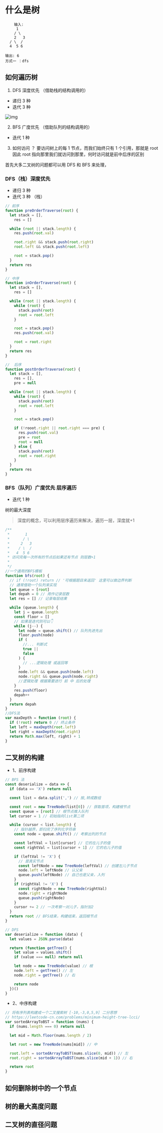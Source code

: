 # 什么是树

        输入:
         1
        / \
        2   3
      / \  /
      4  5 6

    输出: 6
    方式一 ：dfs

## 如何遍历树

1. DFS 深度优先 （借助栈的结构调用的）

- 递归 3 种
- 迭代 3 种

![img](https://tva1.sinaimg.cn/large/007S8ZIlly1ghlui7vcmwg30dw0dw3yl.gif)

2. BFS 广度优先 （借助队列的结构调用的）

- 迭代 1 种

3. 如何访问 ？
   要访问树上的每 1 节点，而我们始终只有 1 个引用，那就是 root 因此 root 指向那里我们就访问到那里，何时访问就是前中后序的区别

首先大多二叉树的问题都可以用 DFS 和 BFS 来处理，

### DFS（栈）深度优先

- 递归 3 种
- 迭代 3 种 （栈）

```javascript
// 前序
function preOrderTraverse(root) {
  let stack = [],
    res = []

  while (root || stack.length) {
    res.push(root.val)

    root.right && stack.push(root.right)
    root.left && stack.push(root.left)

    root = stack.pop()
  }
  return res
}

// 中序
function inOrderTraverse(root) {
  let stack = [],
    res = []

  while (root || stack.length) {
    while (root) {
      stack.push(root)
      root = root.left
    }

    root = stack.pop()
    res.push(root.val)

    root = root.right
  }
  return res
}

//  后序
function postOrderTraverse(root) {
  let stack = [],
    res = [],
    pre = null

  while (root || stack.length) {
    while (root) {
      stack.push(root)
      root = root.left
    }

    root = stack.pop()

    if (!rooot.right || root.right === pre) {
      res.push(root.val)
      pre = root
      root = null
    } else {
      stack.push(root)
      root = root.right
    }
  }
  return res
}
```

### BFS（队列）广度优先 层序遍历

- 迭代 1 种

树的最大深度

> 深度的概念，可以利用层序遍历来解决，遍历一层，深度就+1

```javascript
/**
 *       1
 *      / \
 *     2   3
 *    / \  /
 *   4  5 6
 * 访问完每一次所有的节点后如果还有节点 则层数+1
 *
 */
//一个通用的BFS模板
function bfs(root) {
  // if (!root) return // '可根据题目来返回' 这里可以做边界判断
  // 通常借助一个队列来实现
  let queue = [root]
  let depah = 0 // 用作记录层数
  let res = [] // 记录每层结果

  while (queue.length) {
    let j = queue.length
    const floor = []
    // 如果是迭代则可以👇
    while (j--) {
      let node = queue.shift() // 队列先进先出
      floor.push(node)
      if (
        //... 判断式
        true ||
        false
      ) {
        // ...逻辑处理 或返回等
      }
      node.left && queue.push(node.left)
      node.right && queue.push(node.right)
      //逻辑处理 根据需要进行 前 中 后的处理
    }
    res.push(floor)
    depah++
  }
  return depah
}
//DFS法
var maxDepth = function (root) {
  if (!root) return 0 // 终止条件
  let left = maxDepth(root.left)
  let right = maxDepth(root.right)
  return Math.max(left, right) + 1
}
```

## 二叉树的构建

- 1、前序构建

```javascript
// BFS 法
const deserialize = data => {
  if (data == 'X') return null

  const list = data.split(',') // 按,转成数组

  const root = new TreeNode(list[0]) // 获取首项，构建根节点
  const queue = [root] // 根节点推入队列
  let cursor = 1 // 初始指向list第二项

  while (cursor < list.length) {
    // 指针越界，即扫完了序列化字符串
    const node = queue.shift() // 考察出列的节点

    const leftVal = list[cursor] // 它的左儿子的值
    const rightVal = list[cursor + 1] // 它的右儿子的值

    if (leftVal != 'X') {
      // 是真实节点
      const leftNode = new TreeNode(leftVal) // 创建左儿子节点
      node.left = leftNode // 认父亲
      queue.push(leftNode) // 自己也是父亲，入列
    }
    if (rightVal != 'X') {
      const rightNode = new TreeNode(rightVal)
      node.right = rightNode
      queue.push(rightNode)
    }
    cursor += 2 // 一次考察一对儿子，指针加2
  }
  return root // BFS结束，构建结束，返回根节点
}

// DFS
var deserialize = function (data) {
  let values = JSON.parse(data)

  return (function getTree() {
    let value = values.shift()
    if (value === null) return null

    let node = new TreeNode(value) // 根
    node.left = getTree() // 左
    node.right = getTree() // 右

    return node
  })()
}
```

- 2、中序构建

```javascript
// 将有序列表构建成一个二叉搜索树 [-10,-3,0,5,9] 二分思想
// https://leetcode-cn.com/problems/minimum-height-tree-lcci/
var sortedArrayToBST = function (nums) {
  if (nums.length === 0) return null

  let mid = Math.floor(nums.length / 2)

  let root = new TreeNode(nums[mid]) // 中

  root.left = sortedArrayToBST(nums.slice(0, mid)) // 左
  root.right = sortedArrayToBST(nums.slice(mid + 1)) // 右

  return root
}
```

## 如何删除树中的一个节点

## 树的最大高度问题

## 二叉树的直径问题
